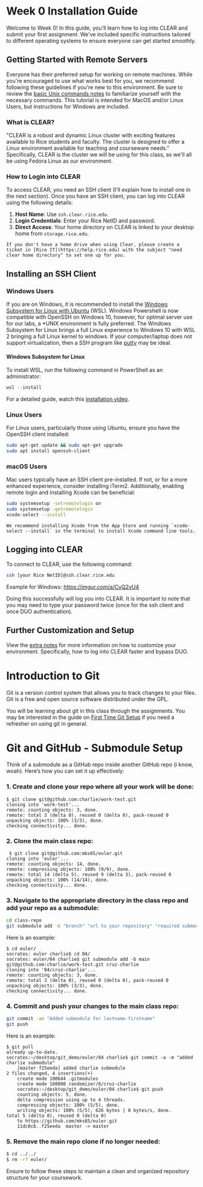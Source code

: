 # Week 0 Installation Guide

Welcome to Week 0! In this guide, you'll learn how to log into CLEAR and submit your first assignment. We've included specific instructions tailored to different operating systems to ensure everyone can get started smoothly.

## Getting Started with Remote Servers

Everyone has their preferred setup for working on remote machines. While you're encouraged to use what works best for you, we recommend following these guidelines if you're new to this environment. Be sure to review the [basic Unix commands notes](../week0/notes.md) to familiarize yourself with the necessary commands. This tutorial is intended for MacOS and/or Linux Users, but instructions for Windows are included.


### What is CLEAR?
"CLEAR is a robust and dynamic Linux cluster with exciting features available to Rice students and faculty. The cluster is designed to offer a Linux environment available for teaching and courseware needs." 
Specifically, CLEAR is the cluster we will be using for this class, as we'll all be using Fedora Linux as our environment.


### How to Login into CLEAR

To access CLEAR, you need an SSH client (I'll explain how to install one in the next section). Once you have an SSH client, you can log into CLEAR using the following details:

1. **Host Name**: Use `ssh.clear.rice.edu`.
2. **Login Credentials**: Enter your Rice NetID and password.
3. **Direct Access**: Your home directory on CLEAR is linked to your desktop home from `storage.rice.edu`.

```admonish
If you don't have a home drive when using Clear, please create a ticket in [Rice IT](https://help.rice.edu) with the subject "need clear home directory" to set one up for you.
```

## Installing an SSH Client

### Windows Users

If you are on Windows, it is recommended to install the [Windows Subsystem for Linux with Ubuntu](https://docs.microsoft.com/en-us/windows/wsl/install) (WSL). Windows Powershell is now compatible with OpenSSH on Windows 10, however, for optimal server use for our labs, a *UNIX environment is fully preferred. The Windows Subsystem for Linux brings a full Linux experience to Windows 10 with WSL 2 bringing a full Linux kernel to windows. If your computer/laptop does not support virtualization, then a SSH program like [putty](https://www.puttygen.com/download-putty) may be ideal.

#### Windows Subsystem for Linux

To install WSL, run the following command in PowerShell as an administrator:

```powershell
wsl --install
```

For a detailed guide, watch this [installation video](https://www.youtube.com/watch?v=htBOnNsrDBA).

### Linux Users

For Linux users, particularly those using Ubuntu, ensure you have the OpenSSH client installed:

```bash
sudo apt-get update && sudo apt-get upgrade
sudo apt install openssh-client
```

### macOS Users

Mac users typically have an SSH client pre-installed. If not, or for a more enhanced experience, consider installing iTerm2. Additionally, enabling remote login and installing Xcode can be beneficial:

```bash
sudo systemsetup -setremotelogin on
sudo systemsetup -getremotelogin
xcode-select --install
```

```admonish
We recommend installing Xcode from the App Store and running `xcode-select --install` in the terminal to install Xcode command line tools.
```

## Logging into CLEAR

To connect to CLEAR, use the following command:

```bash
ssh [your Rice NetID]@ssh.clear.rice.edu
```

Example for Windows: https://imgur.com/a/CyQ2vU4

Doing this successfully will log you into CLEAR. It is important to note that you may need to type your password twice (once for the ssh client and once DUO authentication).

## Further Customization and Setup

View the [extra notes](../installation/extra.md) for more information on how to customize your environment. Specifically, how to log into CLEAR faster and bypass DUO.

# Introduction to Git

Git is a version control system that allows you to track changes to your files. Git is a free and open source software distributed under the GPL.

You will be learning about git in this class through the assignments. You may be interested in the guide on [First Time Git Setup](https://git-scm.com/book/en/v2/Getting-Started-First-Time-Git-Setup) if you need a refresher on using git in general.

# Git and GitHub - Submodule Setup

Think of a submodule as a GitHub repo inside another GitHub repo (i know, woah). Here’s how you can set it up effectively:


### 1. Create and clone your repo where all your work will be done:

```shell
$ git clone git@github.com:charlie/work-test.git
cloning into 'work-test'...
remote: counting objects: 3, done.
remote: total 3 (delta 0), reused 0 (delta 0), pack-reused 0
unpacking objects: 100% (3/3), done.
checking connectivity... done.
```

### 2. Clone the main class repo:

```shell
 $ git clone git@github.com:mks65/euler.git
cloning into 'euler'...
remote: counting objects: 14, done.
remote: compressing objects: 100% (9/9), done.
remote: total 14 (delta 5), reused 9 (delta 3), pack-reused 0
unpacking objects: 100% (14/14), done.
checking connectivity... done.
```

### 3. Navigate to the appropriate directory in the class repo and add your repo as a submodule:


```bash
cd class-repo
git submodule add -b "branch" "url to your repository" "required submodule directory name"
```

Here is an example:

```shell
$ cd euler/
socrates: euler charlie$ cd 04/
socrates: euler/04 charlie$ git submodule add -b main git@github.com:charlie/work-test.git cruz-charlie
cloning into '04/cruz-charlie'...
remote: counting objects: 3, done.
remote: total 3 (delta 0), reused 0 (delta 0), pack-reused 0
unpacking objects: 100% (3/3), done.
checking connectivity... done.
```

### 4. Commit and push your changes to the main class repo:

```bash
git commit -am "Added submodule for lastname-firstname"
git push
```
Here is an example:

```shell
$ git pull
already up-to-date.
socrates:~/desktop/git_demo/euler/04 charlie$ git commit -a -m "added charlie submodule"
    [master f25eeda] added charlie submodule
2 files changed, 4 insertions(+)
    create mode 100644 .gitmodules
    create mode 160000 randomizer/6/cruz-charlie
    socrates:~/desktop/git_demo/euler/04 charlie$ git push
    counting objects: 5, done.
    delta compression using up to 4 threads.
    compressing objects: 100% (5/5), done.
    writing objects: 100% (5/5), 626 bytes | 0 bytes/s, done.
total 5 (delta 0), reused 0 (delta 0)
    to https://github.com/mks65/euler.git
    11dc0c6..f25eeda  master -> master
```

### 5. Remove the main repo clone if no longer needed:

```bash
$ cd ../../
$ rm -rf euler/
```

Ensure to follow these steps to maintain a clean and organized repository structure for your coursework.
